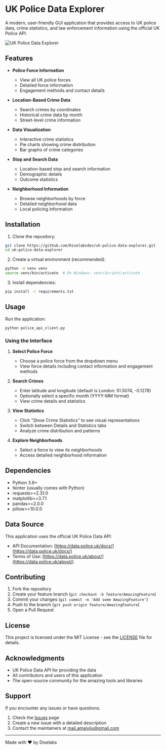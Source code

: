 # UK Police Data Explorer

A modern, user-friendly GUI application that provides access to UK police data, crime statistics, and law enforcement information using the official UK Police API.

![UK Police Data Explorer](screenshots/app_preview.png)

## Features

- **Police Force Information**
  - View all UK police forces
  - Detailed force information
  - Engagement methods and contact details

- **Location-Based Crime Data**
  - Search crimes by coordinates
  - Historical crime data by month
  - Street-level crime information

- **Data Visualization**
  - Interactive crime statistics
  - Pie charts showing crime distribution
  - Bar graphs of crime categories

- **Stop and Search Data**
  - Location-based stop and search information
  - Demographic details
  - Outcome statistics

- **Neighborhood Information**
  - Browse neighborhoods by force
  - Detailed neighborhood data
  - Local policing information

## Installation

1. Clone the repository:
```bash
git clone https://github.com/Diselabsdev/uk-police-data-explorer.git
cd uk-police-data-explorer
```

2. Create a virtual environment (recommended):
```bash
python -m venv venv
source venv/bin/activate  # On Windows: venv\Scripts\activate
```

3. Install dependencies:
```bash
pip install -r requirements.txt
```

## Usage

Run the application:
```bash
python police_api_client.py
```

### Using the Interface

1. **Select Police Force**
   - Choose a police force from the dropdown menu
   - View force details including contact information and engagement methods

2. **Search Crimes**
   - Enter latitude and longitude (default is London: 51.5074, -0.1278)
   - Optionally select a specific month (YYYY-MM format)
   - View crime details and statistics

3. **View Statistics**
   - Click "Show Crime Statistics" to see visual representations
   - Switch between Details and Statistics tabs
   - Analyze crime distribution and patterns

4. **Explore Neighborhoods**
   - Select a force to view its neighborhoods
   - Access detailed neighborhood information

## Dependencies

- Python 3.8+
- tkinter (usually comes with Python)
- requests>=2.31.0
- matplotlib>=3.7.1
- pandas>=2.0.0
- pillow>=10.0.0

## Data Source

This application uses the official UK Police Data API:
- API Documentation: [https://data.police.uk/docs/](https://data.police.uk/docs/)
- Terms of Use: [https://data.police.uk/about/](https://data.police.uk/about/)

## Contributing

1. Fork the repository
2. Create your feature branch (`git checkout -b feature/AmazingFeature`)
3. Commit your changes (`git commit -m 'Add some AmazingFeature'`)
4. Push to the branch (`git push origin feature/AmazingFeature`)
5. Open a Pull Request

## License

This project is licensed under the MIT License - see the [LICENSE](LICENSE) file for details.

## Acknowledgments

- UK Police Data API for providing the data
- All contributors and users of this application
- The open-source community for the amazing tools and libraries

## Support

If you encounter any issues or have questions:
1. Check the [Issues](https://github.com/Diselabsdev/uk-police-data-explorer/issues) page
2. Create a new issue with a detailed description
3. Contact the maintainers at mail.amalviju@gmail.com

---
Made with ❤️ by Diselabs
